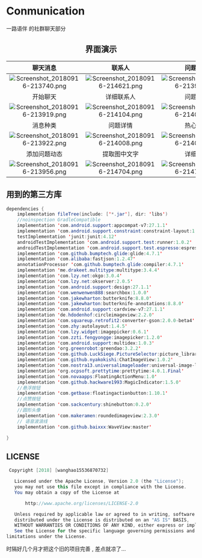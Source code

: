 # Conmunication
一路语伴  的社群聊天部分

<div align="center">
  
## 界面演示
|聊天消息|联系人|问题动态|
|:--:|:--:|:--:|
|![Screenshot_20180916-213740.png](https://upload-images.jianshu.io/upload_images/9140378-55c2736e4d157c31.png?imageMogr2/auto-orient/strip%7CimageView2/2/w/240)|![Screenshot_20180916-214621.png](https://upload-images.jianshu.io/upload_images/9140378-37e10b708e38a444.png?imageMogr2/auto-orient/strip%7CimageView2/2/w/240)|![Screenshot_20180916-213931.png](https://upload-images.jianshu.io/upload_images/9140378-99c44a59beae4ba8.png?imageMogr2/auto-orient/strip%7CimageView2/2/w/240)|
|开始聊天|详细联系人|问题详情|
|![Screenshot_20180916-213919.png](https://upload-images.jianshu.io/upload_images/9140378-8dd7576c6517638a.png?imageMogr2/auto-orient/strip%7CimageView2/2/w/240)|![Screenshot_20180916-214104.png](https://upload-images.jianshu.io/upload_images/9140378-07251f0a0a1ae28b.png?imageMogr2/auto-orient/strip%7CimageView2/2/w/240)|![Screenshot_20180916-214005.png](https://upload-images.jianshu.io/upload_images/9140378-a4e59e8c9f73d5e5.png?imageMogr2/auto-orient/strip%7CimageView2/2/w/240)|
|消息种类|问题详情|热心评论|
|![Screenshot_20180916-213922.png](https://upload-images.jianshu.io/upload_images/9140378-e77229940bc4c4c3.png?imageMogr2/auto-orient/strip%7CimageView2/2/w/240)|![Screenshot_20180916-214008.png](https://upload-images.jianshu.io/upload_images/9140378-ace6e9f582a1187d.png?imageMogr2/auto-orient/strip%7CimageView2/2/w/240)|![Screenshot_20180916-214010.png](https://upload-images.jianshu.io/upload_images/9140378-f273c82cf4988896.png?imageMogr2/auto-orient/strip%7CimageView2/2/w/240)|
|添加问题动态|提取图中文字|详细结果|
|![Screenshot_20180916-213956.png](https://upload-images.jianshu.io/upload_images/9140378-ebc30015521060e1.png?imageMogr2/auto-orient/strip%7CimageView2/2/w/240)|![Screenshot_20180916-214704.png](https://upload-images.jianshu.io/upload_images/9140378-24f91e08a9065c1c.png?imageMogr2/auto-orient/strip%7CimageView2/2/w/240)|![Screenshot_20180916-214704.png](https://upload-images.jianshu.io/upload_images/9140378-24f91e08a9065c1c.png?imageMogr2/auto-orient/strip%7CimageView2/2/w/240)|

</div>

## 用到的第三方库
```java
dependencies {
    implementation fileTree(include: ['*.jar'], dir: 'libs')
    //noinspection GradleCompatible
    implementation 'com.android.support:appcompat-v7:27.1.1'
    implementation 'com.android.support.constraint:constraint-layout:1.1.1'
    testImplementation 'junit:junit:4.12'
    androidTestImplementation 'com.android.support.test:runner:1.0.2'
    androidTestImplementation 'com.android.support.test.espresso:espresso-core:3.0.2'
    implementation 'com.github.bumptech.glide:glide:4.7.1'
    implementation 'com.alibaba:fastjson:1.2.47'
    annotationProcessor 'com.github.bumptech.glide:compiler:4.7.1'
    implementation 'me.drakeet.multitype:multitype:3.4.4'
    implementation 'com.lzy.net:okgo:3.0.4'
    implementation 'com.lzy.net:okserver:2.0.5'
    implementation 'com.android.support:design:27.1.1'
    implementation 'com.wenwenwen888:searchbox:1.0.0'
    implementation 'com.jakewharton:butterknife:8.8.0'
    implementation 'com.jakewharton:butterknife-annotations:8.8.0'
    implementation 'com.android.support:cardview-v7:27.1.1'
    implementation 'de.hdodenhof:circleimageview:2.2.0'
    implementation 'com.squareup.retrofit2:converter-gson:2.0.0-beta4'
    implementation 'com.zhy:autolayout:1.4.5'
    implementation 'com.lzy.widget:imagepicker:0.6.1'
    implementation 'com.zzti.fengyongge:imagepicker:1.2.0'
    implementation 'com.android.support:multidex:1.0.3'
    implementation 'org.greenrobot:greendao:3.2.2'
    implementation 'com.github.LuckSiege.PictureSelector:picture_library:v2.2.3'
    implementation 'com.github.nyakokishi:ChatImageView:1.0.2'
    implementation 'com.nostra13.universalimageloader:universal-image-loader:1.9.5'
    implementation 'org.ocpsoft.prettytime:prettytime:4.0.1.Final'
    implementation 'com.novaapps:FloatingActionMenu:1.0'
    implementation 'com.github.hackware1993:MagicIndicator:1.5.0'
    //悬浮按钮
    implementation 'com.getbase:floatingactionbutton:1.10.1'
    //点赞按钮
    implementation 'com.sackcentury:shinebutton:0.2.0'
    //圆形头像
    implementation 'com.makeramen:roundedimageview:2.3.0'
    // 语音波浪线
    implementation 'com.github.baixxx:WaveView:master'

}
```
## LICENSE
```java
 Copyright [2018] [wanghao15536870732]

   Licensed under the Apache License, Version 2.0 (the "License");
   you may not use this file except in compliance with the License.
   You may obtain a copy of the License at

       http://www.apache.org/licenses/LICENSE-2.0

   Unless required by applicable law or agreed to in writing, software
   distributed under the License is distributed on an "AS IS" BASIS,
   WITHOUT WARRANTIES OR CONDITIONS OF ANY KIND, either express or implied.
   See the License for the specific language governing permissions and
limitations under the License.
```

时隔好几个月才把这个旧的项目完善 , 差点就凉了...
